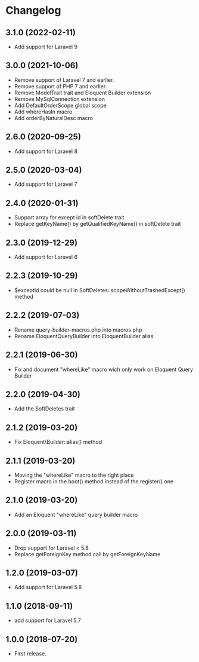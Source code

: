 Changelog
=========

3.1.0 (2022-02-11)
------------------

- Add support for Laravel 9

3.0.0 (2021-10-06)
------------------

- Remove support of Laravel 7 and earlier.
- Remove support of PHP 7 and earlier.
- Remove ModelTrait trait and Eloquent Builder extension
- Remove MySqlConnection extension
- Add DefaultOrderScope global scope
- Add whereHasIn macro
- Add orderByNaturalDesc macro

2.6.0 (2020-09-25)
------------------

- Add support for Laravel 8

2.5.0 (2020-03-04)
------------------

- Add support for Laravel 7

2.4.0 (2020-01-31)
------------------

- Support array for except id in softDelete trait
- Replace getKeyName() by getQualifiedKeyName() in softDelete trait

2.3.0 (2019-12-29)
------------------

- Add support for Laravel 6

2.2.3 (2019-10-29)
------------------

- $exceptId could be null in SoftDeletes::scopeWithoutTrashedExcept() method

2.2.2 (2019-07-03)
------------------

- Rename query-builder-macros.php into macros.php
- Rename EloquentQueryBuilder into EloquentBuilder alias

2.2.1 (2019-06-30)
------------------

- Fix and document "whereLike" macro wich only work on Eloquent Query Builder

2.2.0 (2019-04-30)
------------------

- Add the SoftDeletes trait

2.1.2 (2019-03-20)
------------------

- Fix Eloquent\Builder::alias() method

2.1.1 (2019-03-20)
------------------

- Moving the "whereLike" macro to the right place
- Register macro in the boot() method instead of the register() one

2.1.0 (2019-03-20)
------------------

- Add an Eloquent "whereLike" query builder macro

2.0.0 (2019-03-11)
------------------

- Drop support for Laravel < 5.8
- Replace getForeignKey method call by getForeignKeyName

1.2.0 (2019-03-07)
------------------

- Add support for Laravel 5.8

1.1.0 (2018-09-11)
------------------

- add support for Laravel 5.7

1.0.0 (2018-07-20)
------------------

- First release.
